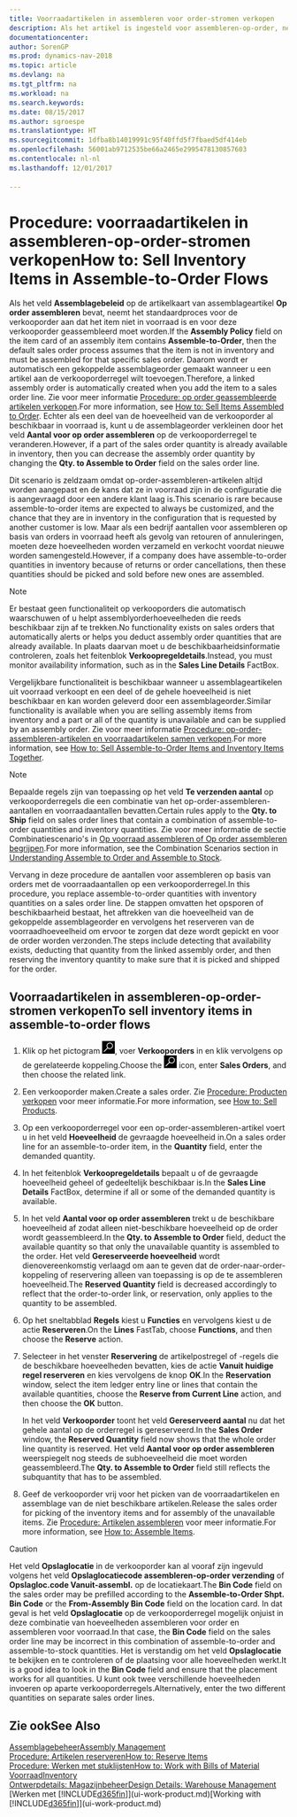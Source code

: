 ```yaml
---
title: Voorraadartikelen in assembleren voor order-stromen verkopen
description: Als het artikel is ingesteld voor assembleren-op-order, neemt het standaardproces voor de verkooporder aan dat het item niet in voorraad is en voor deze verkooporder geassembleerd moet worden. Daarom wordt er automatisch een gekoppelde assemblageorder gemaakt wanneer u een artikel aan de verkooporderregel wilt toevoegen.
documentationcenter: 
author: SorenGP
ms.prod: dynamics-nav-2018
ms.topic: article
ms.devlang: na
ms.tgt_pltfrm: na
ms.workload: na
ms.search.keywords: 
ms.date: 08/15/2017
ms.author: sgroespe
ms.translationtype: HT
ms.sourcegitcommit: 1dfba8b14019991c95f40ffd5f7fbaed5df414eb
ms.openlocfilehash: 56001ab9712535be66a2465e2995478130857603
ms.contentlocale: nl-nl
ms.lasthandoff: 12/01/2017

---
```

# <a name="how-to-sell-inventory-items-in-assemble-to-order-flows"></a><span data-ttu-id="0fc0e-104">Procedure: voorraadartikelen in assembleren-op-order-stromen verkopen</span><span class="sxs-lookup"><span data-stu-id="0fc0e-104">How to: Sell Inventory Items in Assemble-to-Order Flows</span></span>
<span data-ttu-id="0fc0e-105">Als het veld **Assemblagebeleid** op de artikelkaart van assemblageartikel **Op order assembleren** bevat, neemt het standaardproces voor de verkooporder aan dat het item niet in voorraad is en voor deze verkooporder geassembleerd moet worden.</span><span class="sxs-lookup"><span data-stu-id="0fc0e-105">If the **Assembly Policy** field on the item card of an assembly item contains **Assemble-to-Order**, then the default sales order process assumes that the item is not in inventory and must be assembled for that specific sales order.</span></span> <span data-ttu-id="0fc0e-106">Daarom wordt er automatisch een gekoppelde assemblageorder gemaakt wanneer u een artikel aan de verkooporderregel wilt toevoegen.</span><span class="sxs-lookup"><span data-stu-id="0fc0e-106">Therefore, a linked assembly order is automatically created when you add the item to a sales order line.</span></span> <span data-ttu-id="0fc0e-107">Zie voor meer informatie [Procedure: op order geassembleerde artikelen verkopen](assembly-how-to-sell-items-assembled-to-order.md).</span><span class="sxs-lookup"><span data-stu-id="0fc0e-107">For more information, see [How to: Sell Items Assembled to Order](assembly-how-to-sell-items-assembled-to-order.md).</span></span> <span data-ttu-id="0fc0e-108">Echter als een deel van de hoeveelheid van de verkooporder al beschikbaar in voorraad is, kunt u de assemblageorder verkleinen door het veld **Aantal voor op order assembleren** op de verkooporderregel te veranderen.</span><span class="sxs-lookup"><span data-stu-id="0fc0e-108">However, if a part of the sales order quantity is already available in inventory, then you can decrease the assembly order quantity by changing the **Qty. to Assemble to Order** field on the sales order line.</span></span>  

<span data-ttu-id="0fc0e-109">Dit scenario is zeldzaam omdat op-order-assembleren-artikelen altijd worden aangepast en de kans dat ze in voorraad zijn in de configuratie die is aangevraagd door een andere klant laag is.</span><span class="sxs-lookup"><span data-stu-id="0fc0e-109">This scenario is rare because assemble-to-order items are expected to always be customized, and the chance that they are in inventory in the configuration that is requested by another customer is low.</span></span> <span data-ttu-id="0fc0e-110">Maar als een bedrijf aantallen voor assembleren op basis van orders in voorraad heeft als gevolg van retouren of annuleringen, moeten deze hoeveelheden worden verzameld en verkocht voordat nieuwe worden samengesteld.</span><span class="sxs-lookup"><span data-stu-id="0fc0e-110">However, if a company does have assemble-to-order quantities in inventory because of returns or order cancellations, then these quantities should be picked and sold before new ones are assembled.</span></span>  

> [!NOTE]  
>  <span data-ttu-id="0fc0e-111">Er bestaat geen functionaliteit op verkooporders die automatisch waarschuwen of u helpt assemblyorderhoeveelheden die reeds beschikbaar zijn af te trekken.</span><span class="sxs-lookup"><span data-stu-id="0fc0e-111">No functionality exists on sales orders that automatically alerts or helps you deduct assembly order quantities that are already available.</span></span> <span data-ttu-id="0fc0e-112">In plaats daarvan moet u de beschikbaarheidsinformatie controleren, zoals het feitenblok **Verkoopregeldetails**.</span><span class="sxs-lookup"><span data-stu-id="0fc0e-112">Instead, you must monitor availability information, such as in the **Sales Line Details** FactBox.</span></span>  

<span data-ttu-id="0fc0e-113">Vergelijkbare functionaliteit is beschikbaar wanneer u assemblageartikelen uit voorraad verkoopt en een deel of de gehele hoeveelheid is niet beschikbaar en kan worden geleverd door een assemblageorder.</span><span class="sxs-lookup"><span data-stu-id="0fc0e-113">Similar functionality is available when you are selling assembly items from inventory and a part or all of the quantity is unavailable and can be supplied by an assembly order.</span></span> <span data-ttu-id="0fc0e-114">Zie voor meer informatie [Procedure: op-order-assembleren-artikelen en voorraadartikelen samen verkopen](assembly-how-to-sell-assemble-to-order-items-and-inventory-items-together.md).</span><span class="sxs-lookup"><span data-stu-id="0fc0e-114">For more information, see [How to: Sell Assemble-to-Order Items and Inventory Items Together](assembly-how-to-sell-assemble-to-order-items-and-inventory-items-together.md).</span></span>  

> [!NOTE]  
>  <span data-ttu-id="0fc0e-115">Bepaalde regels zijn van toepassing op het veld **Te verzenden aantal** op verkooporderregels die een combinatie van het op-order-assembleren-aantallen en voorraadaantallen bevatten.</span><span class="sxs-lookup"><span data-stu-id="0fc0e-115">Certain rules apply to the **Qty. to Ship** field on sales order lines that contain a combination of assemble-to-order quantities and inventory quantities.</span></span> <span data-ttu-id="0fc0e-116">Zie voor meer informatie de sectie Combinatiescenario's in [Op voorraad assembleren of Op order assembleren begrijpen](assembly-assemble-to-order-or-assemble-to-stock.md).</span><span class="sxs-lookup"><span data-stu-id="0fc0e-116">For more information, see the Combination Scenarios section in [Understanding Assemble to Order and Assemble to Stock](assembly-assemble-to-order-or-assemble-to-stock.md).</span></span>  

<span data-ttu-id="0fc0e-117">Vervang in deze procedure de aantallen voor assembleren op basis van orders met de voorraadaantallen op een verkooporderregel.</span><span class="sxs-lookup"><span data-stu-id="0fc0e-117">In this procedure, you replace assemble-to-order quantities with inventory quantities on a sales order line.</span></span> <span data-ttu-id="0fc0e-118">De stappen omvatten het opsporen of beschikbaarheid bestaat, het aftrekken van die hoeveelheid van de gekoppelde assemblageorder en vervolgens het reserveren van de voorraadhoeveelheid om ervoor te zorgen dat deze wordt gepickt en voor de order worden verzonden.</span><span class="sxs-lookup"><span data-stu-id="0fc0e-118">The steps include detecting that availability exists, deducting that quantity from the linked assembly order, and then reserving the inventory quantity to make sure that it is picked and shipped for the order.</span></span>  

## <a name="to-sell-inventory-items-in-assemble-to-order-flows"></a><span data-ttu-id="0fc0e-119">Voorraadartikelen in assembleren-op-order-stromen verkopen</span><span class="sxs-lookup"><span data-stu-id="0fc0e-119">To sell inventory items in assemble-to-order flows</span></span>  
1.  <span data-ttu-id="0fc0e-120">Klik op het pictogram ![Zoeken naar pagina of rapport](media/ui-search/search_small.png "pictogram Zoeken naar pagina of rapport"), voer **Verkooporders** in en klik vervolgens op de gerelateerde koppeling.</span><span class="sxs-lookup"><span data-stu-id="0fc0e-120">Choose the ![Search for Page or Report](media/ui-search/search_small.png "Search for Page or Report icon") icon, enter **Sales Orders**, and then choose the related link.</span></span>  
2.  <span data-ttu-id="0fc0e-121">Een verkooporder maken.</span><span class="sxs-lookup"><span data-stu-id="0fc0e-121">Create a sales order.</span></span> <span data-ttu-id="0fc0e-122">Zie [Procedure: Producten verkopen](sales-how-sell-products.md) voor meer informatie.</span><span class="sxs-lookup"><span data-stu-id="0fc0e-122">For more information, see [How to: Sell Products](sales-how-sell-products.md).</span></span>  
3.  <span data-ttu-id="0fc0e-123">Op een verkooporderregel voor een op-order-assembleren-artikel voert u in het veld **Hoeveelheid** de gevraagde hoeveelheid in.</span><span class="sxs-lookup"><span data-stu-id="0fc0e-123">On a sales order line for an assemble-to-order item, in the **Quantity** field, enter the demanded quantity.</span></span>  
4.  <span data-ttu-id="0fc0e-124">In het feitenblok **Verkoopregeldetails** bepaalt u of de gevraagde hoeveelheid geheel of gedeeltelijk beschikbaar is.</span><span class="sxs-lookup"><span data-stu-id="0fc0e-124">In the **Sales Line Details** FactBox, determine if all or some of the demanded quantity is available.</span></span>  
5.  <span data-ttu-id="0fc0e-125">In het veld **Aantal voor op order assembleren** trekt u de beschikbare hoeveelheid af zodat alleen niet-beschikbare hoeveelheid op de order wordt geassembleerd.</span><span class="sxs-lookup"><span data-stu-id="0fc0e-125">In the **Qty. to Assemble to Order** field, deduct the available quantity so that only the unavailable quantity is assembled to the order.</span></span> <span data-ttu-id="0fc0e-126">Het veld **Gereserveerde hoeveelheid** wordt dienovereenkomstig verlaagd om aan te geven dat de order-naar-order-koppeling of reservering alleen van toepassing is op de te assembleren hoeveelheid.</span><span class="sxs-lookup"><span data-stu-id="0fc0e-126">The **Reserved Quantity** field is decreased accordingly to reflect that the order-to-order link, or reservation, only applies to the quantity to be assembled.</span></span>  
6.  <span data-ttu-id="0fc0e-127">Op het sneltabblad **Regels** kiest u **Functies** en vervolgens kiest u de actie **Reserveren**.</span><span class="sxs-lookup"><span data-stu-id="0fc0e-127">On the **Lines** FastTab, choose **Functions**, and then choose the **Reserve** action.</span></span>  
7.  <span data-ttu-id="0fc0e-128">Selecteer in het venster **Reservering** de artikelpostregel of -regels die de beschikbare hoeveelheden bevatten, kies de actie **Vanuit huidige regel reserveren** en kies vervolgens de knop **OK**.</span><span class="sxs-lookup"><span data-stu-id="0fc0e-128">In the **Reservation** window, select the item ledger entry line or lines that contain the available quantities, choose the **Reserve from Current Line** action, and then choose the **OK** button.</span></span>  

    <span data-ttu-id="0fc0e-129">In het veld **Verkooporder** toont het veld **Gereserveerd aantal** nu dat het gehele aantal op de orderregel is gereserveerd.</span><span class="sxs-lookup"><span data-stu-id="0fc0e-129">In the **Sales Order** window, the **Reserved Quantity** field now shows that the whole order line quantity is reserved.</span></span> <span data-ttu-id="0fc0e-130">Het veld **Aantal voor op order assembleren** weerspiegelt nog steeds de subhoeveelheid die moet worden geassembleerd.</span><span class="sxs-lookup"><span data-stu-id="0fc0e-130">The **Qty. to Assemble to Order** field still reflects the subquantity that has to be assembled.</span></span>  

8.  <span data-ttu-id="0fc0e-131">Geef de verkooporder vrij voor het picken van de voorraadartikelen en assemblage van de niet beschikbare artikelen.</span><span class="sxs-lookup"><span data-stu-id="0fc0e-131">Release the sales order for picking of the inventory items and for assembly of the unavailable items.</span></span> <span data-ttu-id="0fc0e-132">Zie [Procedure: Artikelen assembleren](assembly-how-to-assemble-items.md) voor meer informatie.</span><span class="sxs-lookup"><span data-stu-id="0fc0e-132">For more information, see [How to: Assemble Items](assembly-how-to-assemble-items.md).</span></span>  

> [!CAUTION]  
>  <span data-ttu-id="0fc0e-133">Het veld **Opslaglocatie** in de verkooporder kan al vooraf zijn ingevuld volgens het veld **Opslaglocatiecode assembleren-op-order verzending** of **Opslagloc.code Vanuit-assembl.** op de locatiekaart.</span><span class="sxs-lookup"><span data-stu-id="0fc0e-133">The **Bin Code** field on the sales order may be prefilled according to the **Assemble-to-Order Shpt. Bin Code** or the **From-Assembly Bin Code** field on the location card.</span></span> <span data-ttu-id="0fc0e-134">In dat geval is het veld **Opslaglocatie** op de verkooporderregel mogelijk onjuist in deze combinatie van hoeveelheden assembleren voor order en assembleren voor voorraad.</span><span class="sxs-lookup"><span data-stu-id="0fc0e-134">In that case, the **Bin Code** field on the sales order line may be incorrect in this combination of assemble-to-order and assemble-to-stock quantities.</span></span> <span data-ttu-id="0fc0e-135">Het is verstandig om het veld **Opslaglocatie** te bekijken en te controleren of de plaatsing voor alle hoeveelheden werkt.</span><span class="sxs-lookup"><span data-stu-id="0fc0e-135">It is a good idea to look in the **Bin Code** field and ensure that the placement works for all quantities.</span></span> <span data-ttu-id="0fc0e-136">U kunt ook twee verschillende hoeveelheden invoeren op aparte verkooporderregels.</span><span class="sxs-lookup"><span data-stu-id="0fc0e-136">Alternatively, enter the two different quantities on separate sales order lines.</span></span>  

## <a name="see-also"></a><span data-ttu-id="0fc0e-137">Zie ook</span><span class="sxs-lookup"><span data-stu-id="0fc0e-137">See Also</span></span>  
[<span data-ttu-id="0fc0e-138">Assemblagebeheer</span><span class="sxs-lookup"><span data-stu-id="0fc0e-138">Assembly Management</span></span>](assembly-assemble-items.md)  
[<span data-ttu-id="0fc0e-139">Procedure: Artikelen reserveren</span><span class="sxs-lookup"><span data-stu-id="0fc0e-139">How to: Reserve Items</span></span>](inventory-how-to-reserve-items.md)  
[<span data-ttu-id="0fc0e-140">Procedure: Werken met stuklijsten</span><span class="sxs-lookup"><span data-stu-id="0fc0e-140">How to: Work with Bills of Material</span></span>](inventory-how-work-BOMs.md)  
[<span data-ttu-id="0fc0e-141">Voorraad</span><span class="sxs-lookup"><span data-stu-id="0fc0e-141">Inventory</span></span>](inventory-manage-inventory.md)  
[<span data-ttu-id="0fc0e-142">Ontwerpdetails: Magazijnbeheer</span><span class="sxs-lookup"><span data-stu-id="0fc0e-142">Design Details: Warehouse Management</span></span>](design-details-warehouse-management.md)  
<span data-ttu-id="0fc0e-143">[Werken met [!INCLUDE[d365fin](includes/d365fin_md.md)]](ui-work-product.md)</span><span class="sxs-lookup"><span data-stu-id="0fc0e-143">[Working with [!INCLUDE[d365fin](includes/d365fin_md.md)]](ui-work-product.md)</span></span>

